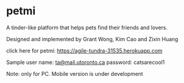# petmi
A tinder-like platform that helps pets find their friends and lovers.

Designed and implemented by Grant Wong, Kim Cao and Zixin Huang

click here for petmi: <https://agile-tundra-31535.herokuapp.com> 

Sample user name: <ta@mail.utoronto.ca> password: catsarecool1

Note: only for PC. Mobile version is under development

